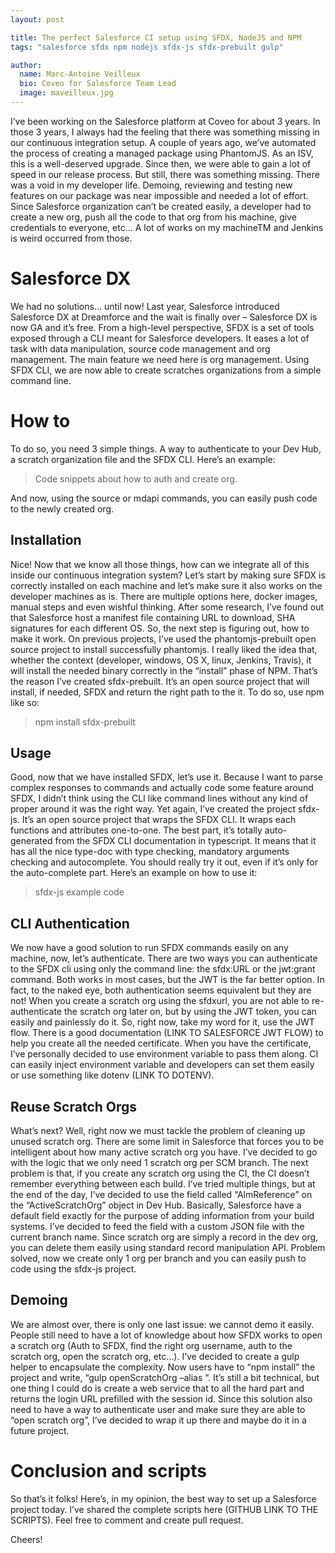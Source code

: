```yaml
---
layout: post

title: The perfect Salesforce CI setup using SFDX, NodeJS and NPM
tags: "salesforce sfdx npm nodejs sfdx-js sfdx-prebuilt gulp"

author:
  name: Marc-Antoine Veilleux
  bio: Coveo for Salesforce Team Lead
  image: maveilleux.jpg
---
```



I’ve been working on the Salesforce platform at Coveo for about 3 years. In those 3 years, I always had the feeling that there was something missing in our continuous integration setup. A couple of years ago, we’ve automated the process of creating a managed package using PhantomJS. As an ISV, this is a well-deserved upgrade. Since then, we were able to gain a lot of speed in our release process. But still, there was something missing. There was a void in my developer life. Demoing, reviewing and testing new features on our package was near impossible and needed a lot of effort. Since Salesforce organization can’t be created easily, a developer had to create a new org, push all the code to that org from his machine, give credentials to everyone, etc... A lot of works on my machineTM and Jenkins is weird occurred from those.

<!-- more -->

# Salesforce DX
We had no solutions… until now! Last year, Salesforce introduced Salesforce DX at Dreamforce and the wait is finally over – Salesforce DX is now GA and it’s free. From a high-level perspective, SFDX is a set of tools exposed through a CLI meant for Salesforce developers. It eases a lot of task with data manipulation, source code management and org management. The main feature we need here is org management. Using SFDX CLI, we are now able to create scratches organizations from a simple command line. 

# How to
To do so, you need 3 simple things. A way to authenticate to your Dev Hub, a scratch organization file and the SFDX CLI. Here’s an example:

> Code snippets about how to auth and create org.

And now, using the source or mdapi commands, you can easily push code to the newly created org. 

## Installation
Nice! Now that we know all those things, how can we integrate all of this inside our continuous integration system? Let’s start by making sure SFDX is correctly installed on each machine and let’s make sure it also works on the developer machines as is. There are multiple options here, docker images, manual steps and even wishful thinking. After some research, I’ve found out that Salesforce host a manifest file containing URL to download, SHA signatures for each different OS. So, the next step is figuring out, how to make it work. On previous projects, I’ve used the phantomjs-prebuilt open source project to install successfully phantomjs. I really liked the idea that, whether the context (developer, windows, OS X, linux, Jenkins, Travis), it will install the needed binary correctly in the “install” phase of NPM. That’s the reason I’ve created sfdx-prebuilt. It’s an open source project that will install, if needed, SFDX and return the right path to the it. To do so, use npm like so:

> npm install sfdx-prebuilt

## Usage
Good, now that we have installed SFDX, let’s use it. Because I want to parse complex responses to commands and actually code some feature around SFDX, I didn’t think using the CLI like command lines without any kind of proper around it was the right way. Yet again, I’ve created the project sfdx-js. It’s an open source project that wraps the SFDX CLI. It wraps each functions and attributes one-to-one. The best part, it’s totally auto-generated from the SFDX CLI documentation in typescript. It means that it has all the nice type-doc with type checking, mandatory arguments checking and autocomplete. You should really try it out, even if it’s only for the auto-complete part. Here’s an example on how to use it:

> sfdx-js example code

## CLI Authentication
We now have a good solution to run SFDX commands easily on any machine, now, let’s authenticate. There are two ways you can authenticate to the SFDX cli using only the command line: the sfdx:URL or the jwt:grant command. Both works in most cases, but the JWT is the far better option. In fact, to the naked eye, both authentication seems equivalent but they are not! When you create a scratch org using the sfdxurl, you are not able to re-authenticate the scratch org later on, but by using the JWT token, you can easily and painlessly do it. So, right now, take my word for it, use the JWT flow. There is a good documentation (LINK TO SALESFORCE JWT FLOW) to help you create all the needed certificate. When you have the certificate, I’ve personally decided to use environment variable to pass them along. CI can easily inject environment variable and developers can set them easily or use something like dotenv (LINK TO DOTENV).

## Reuse Scratch Orgs
What’s next? Well, right now we must tackle the problem of cleaning up unused scratch org. There are some limit in Salesforce that forces you to be intelligent about how many active scratch org you have. I’ve decided to go with the logic that we only need 1 scratch org per SCM branch. The next problem is that, if you create any scratch org using the CI, the CI doesn’t remember everything between each build. I’ve tried multiple things, but at the end of the day, I’ve decided to use the field called “AlmReference” on the “ActiveScratchOrg” object in Dev Hub. Basically, Salesforce have a default field exactly for the purpose of adding information from your build systems. I’ve decided to feed the field with a custom JSON file with the current branch name. Since scratch org are simply a record in the dev org, you can delete them easily using standard record manipulation API. Problem solved, now we create only 1 org per branch and you can easily push to code using the sfdx-js project.

## Demoing
We are almost over, there is only one last issue: we cannot demo it easily. People still need to have a lot of knowledge about how SFDX works to open a scratch org (Auth to SFDX, find the right org username, auth to the scratch org, open the scratch org, etc…). I’ve decided to create a gulp helper to encapsulate the complexity. Now users have to “npm install” the project and write, “gulp openScratchOrg –alias <branchName>”. It’s still a bit technical, but one thing I could do is create a web service that to all the hard part and returns the login URL prefilled with the session id. Since this solution also need to have a way to authenticate user and make sure they are able to “open scratch org”, I’ve decided to wrap it up there and maybe do it in a future project.

# Conclusion and scripts
So that’s it folks! Here’s, in my opinion, the best way to set up a Salesforce project today. I’ve shared the complete scripts here (GITHUB LINK TO THE SCRIPTS). Feel free to comment and create pull request.

Cheers!